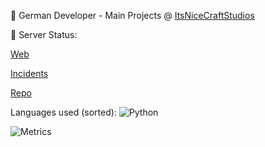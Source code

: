 👋 German Developer - Main Projects @ [ItsNiceCraftStudios](https://github.com/itsnicecraftstudios)


📡 Server Status: 

[Web](https://status.itsnicecraft.eu) 

[Incidents](https://github.com/itsnicecraft/status/issues)

[Repo](https://github.com/itsnicecraft/status) 


Languages used (sorted): ![Python](https://cdn.jsdelivr.net/gh/devicons/devicon/icons/python/python-original.svg)


![Metrics](https://github-readme-stats.vercel.app/api?username=itsnicecraft&count_private=true&show_icons=true&theme=algolia)

